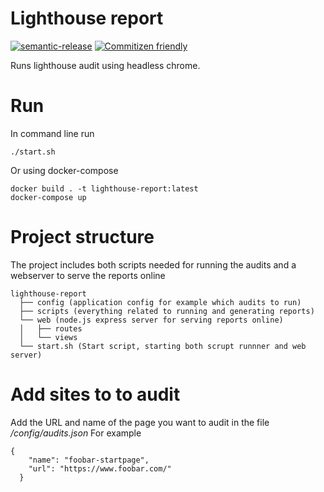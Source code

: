 # Lighthouse report

[![semantic-release](https://img.shields.io/badge/%20%20%F0%9F%93%A6%F0%9F%9A%80-semantic--release-e10079.svg)](https://github.com/semantic-release/semantic-release)
[![Commitizen friendly](https://img.shields.io/badge/commitizen-friendly-brightgreen.svg)](http://commitizen.github.io/cz-cli/)

Runs lighthouse audit using headless chrome.

# Run

In command line run

```
./start.sh
```

Or using docker-compose

```
docker build . -t lighthouse-report:latest
docker-compose up
```

# Project structure

The project includes both scripts needed for running the audits and a webserver to serve the reports online

```
lighthouse-report
  ├── config (application config for example which audits to run)
  ├── scripts (everything related to running and generating reports)
  └── web (node.js express server for serving reports online)
  │   ├── routes
  │   └── views
  └── start.sh (Start script, starting both scrupt runnner and web server)
```

# Add sites to to audit

Add the URL and name of the page you want to audit in the file _/config/audits.json_
For example

```
{
    "name": "foobar-startpage",
    "url": "https://www.foobar.com/"
  }
```
